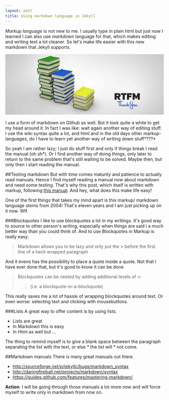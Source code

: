 ```yaml
---
layout: post
title: Using markdown language in Jekyll
---
```


*Markup language* is not new to me. I usually type in plain html but just now I learned I can also use *markdown* language for that, which makes editing and writing text a lot cleaner. So let's make life easier with this new markdown that Jekyll supports. 

![Read the Manual [Photo Credits] (https://www.flickr.com/photos/paulcross/12034282963)](/images/read-the-manual.jpg)

I use a form of markdown on Github as well. But it took quite a while to get my head around it. In fact I was like: wait again another way of editing stuff. I use the wiki syntax quite a lot, and html and in the old days other markup-languages, do I have to learn yet another way of writing down stuff*???*

So yeah I am rather lazy; I just do stuff first and only if things break I read the manual (oh sh*). Or I find another way of doing things, only later to return to the same problem that's still waiting to be solved. Maybe then, but only then I start reading the manual.

##Testing markdown
But with time comes maturity and patience to actually read manuals. Hence I find myself reading a manual now about markdown and need some testing. That's why this post, which itself is written with markup, following [this manual](http://daringfireball.net/projects/markdown/). And hey, what does this make life easy! 

One of the first things that takes my mind apart is this markup/ markdown language stems from 2004! That's eleven years and I am just picking up on it now. Wtf.

###Blockquotes
I like to use blockquotes a lot in my writings. It's good way to source to other person's writing, especially when things are said i a much better way than you could think of. And to use Blockquotes in Markup is really easy.
>Markdown allows you to be lazy and only put the > before the first line of a hard-wrapped paragraph

And it evens has the possibility to place a quote inside a quote. Not that I have ever done that, but it's good to know it can be done
>Blockquotes can be nested by adding additional levels of >:
>>(i.e. a blockquote-in-a-blockquote) 

This really saves me a lot of hassle of wrapping blockquotes around text. Or even worse: selecting text and clicking with mousebuttons.

###Lists
A great way to offer content is by using lists. 

* Lists are great
* In Markdown this is easy 
* In Html as well but ...  

The thing to remind myself is to give a blank space between the paragraph separating the list with the text, or else * the list will * not come.

##Markdown manuals
There is many great manuals out there.

* <http://sourceforge.net/p/jekyllc/bugs/markdown_syntax>
* <http://daringfireball.net/projects/markdown/syntax>
* <https://guides.github.com/features/mastering-markdown/>

**Action**: I will be going through those manuals a lot more now and will force myself to write only in markdown from now on. 
